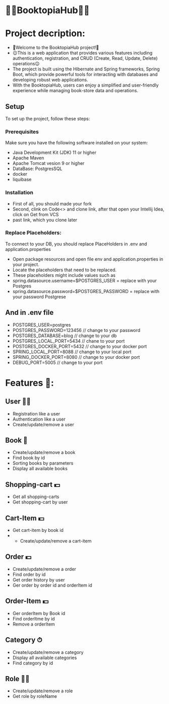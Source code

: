 # 🎥🎥BooktopiaHub🎥🎥

# Project decription:
- 🫡Welcome to the BooktopiaHub project!🫡
- 😉This is a web application that provides various features including authentication, registration, and CRUD (Create, Read, Update, Delete) operations😉
- The project is built using the Hibernate and Spring frameworks, Spring Boot, which provide powerful tools for interacting with databases and developing robust web applications.
-  With the BooktopiaHub, users can enjoy a simplified and user-friendly experience while managing book-store data and operations.
  
## Setup

To set up the project, follow these steps:

### Prerequisites

Make sure you have the following software installed on your system:

- Java Development Kit (JDK) 11 or higher
- Apache Maven
- Apache Tomcat vesion 9 or higher
- DataBase: PostgresSQL
- docker
- liquibase

### Installation
- First of all, you should made your fork
- Second, clink on Code<> and clone link, after that open your Intellij Idea, click on Get from VCS
- past link, which you clone later

### Replace Placeholders:
To connect to your DB, you should replace PlaceHolders in .env and application.properties
- Open package resources and open file env and application.properties in your project.
- Locate the placeholders that need to be replaced.
- These placeholders might include values such as
- spring.datasource.username=$POSTGRES_USER = replace with your Postgres
- spring.datasource.password=$POSTGRES_PASSWORD = replace with your password Postgrese
  
## And in .env file
- POSTGRES_USER=postgres
- POSTGRES_PASSWORD=123456 // change to your password
- POSTGRES_DATABASE=blog // change to your db
- POSTGRES_LOCAL_PORT=5434 // chane to your port
- POSTGRES_DOCKER_PORT=5432 // change to your docker port
- SPRING_LOCAL_PORT=8088 // change to your local port
- SPRING_DOCKER_PORT=8080 // change to your docker port
- DEBUG_PORT=5005 // change to your port

# Features 🤌:

## User  🤵‍♂️
- Registration like a user
- Authentication like a user
- Create/update/remove a user

## Book 📕
- Create/update/remove a book
- Find book by id
- Sorting books by parameters
- Display all available books

## Shopping-cart 💵
- Get all shopping-carts
- Get shopping-cart by user

## Cart-Item 💵
- Get cart-item by book id
- - Create/update/remove a cart-item

## Order 💵
- Create/update/remove a order
- Find order by id
- Get order history by user
- Ger order by order id and orderItem id

## Order-Item 💵
- Ger orderItem by Book id
- Find orderItme by id
- Remove a orderItem


## Category ⏱
- Create/update/remove a category
- Display all available categories
- Find category by id


## Role 🙎‍♂️
- Create/update/remove a role
- Get role by roleName
